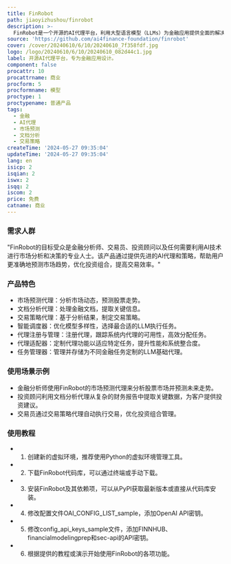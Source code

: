 ```yaml
---
title: FinRobot
path: jiaoyizhushou/finrobot
description: >-
  FinRobot是一个开源的AI代理平台，利用大型语言模型（LLMs）为金融应用提供全面的解决方案。它整合了多种AI技术，超越了单纯的语言模型，展现了平台的多功能性和适应性，满足金融行业的多样化需求。FinRobot的AI代理概念是指使用大型语言模型作为其大脑来感知环境、做出决策并执行动作的智能实体。与传统人工智能不同，AI代理具有独立思考和使用工具以逐步实现给定目标的能力。
source: 'https://github.com/ai4finance-foundation/finrobot'
cover: /cover/20240610/6/10/20240610_7f358fdf.jpg
logo: /logo/20240610/6/10/20240610_082d44c1.jpg
label: 开源AI代理平台，专为金融应用设计。
component: false
procattr: 10
procattrname: 商业
procform: 5
procformname: 模型
proctype: 1
proctypename: 普通产品
tags:
  - 金融
  - AI代理
  - 市场预测
  - 文档分析
  - 交易策略
createTime: '2024-05-27 09:35:04'
updateTime: '2024-05-27 09:35:04'
lang: en
isicp: 2
isqian: 2
iswx: 2
isqq: 2
iscom: 2
price: 免费
catname: 商业
---
```




### 需求人群
"FinRobot的目标受众是金融分析师、交易员、投资顾问以及任何需要利用AI技术进行市场分析和决策的专业人士。该产品通过提供先进的AI代理和策略，帮助用户更准确地预测市场趋势，优化投资组合，提高交易效率。"

### 产品特色
* 市场预测代理：分析市场动态，预测股票走势。
* 文档分析代理：处理金融文档，提取关键信息。
* 交易策略代理：基于分析结果，制定交易策略。
* 智能调度器：优化模型多样性，选择最合适的LLM执行任务。
* 代理注册与管理：注册代理，跟踪系统内代理的可用性，高效分配任务。
* 代理适配器：定制代理功能以适应特定任务，提升性能和系统整合度。
* 任务管理器：管理并存储为不同金融任务定制的LLM基础代理。

### 使用场景示例
* 金融分析师使用FinRobot的市场预测代理来分析股票市场并预测未来走势。
* 投资顾问利用文档分析代理从复杂的财务报告中提取关键数据，为客户提供投资建议。
* 交易员通过交易策略代理自动执行交易，优化投资组合管理。

### 使用教程
* 1. 创建新的虚拟环境，推荐使用Python的虚拟环境管理工具。
* 2. 下载FinRobot代码库，可以通过终端或手动下载。
* 3. 安装FinRobot及其依赖项，可以从PyPI获取最新版本或直接从代码库安装。
* 4. 修改配置文件OAI_CONFIG_LIST_sample，添加OpenAI API密钥。
* 5. 修改config_api_keys_sample文件，添加FINNHUB、financialmodelingprep和sec-api的API密钥。
* 6. 根据提供的教程或演示开始使用FinRobot的各项功能。

  
